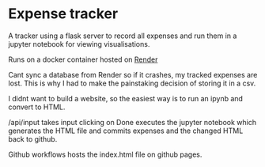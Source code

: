 # Expense tracker

A tracker using a flask server to record all expenses and run them in a jupyter notebook for viewing visualisations.

Runs on a docker container hosted on [Render](https://render.com/)

Cant sync a database from Render so if it crashes, my tracked expenses are lost. This is why I had to make the painstaking decision of storing it in a csv. 

I didnt want to build a website, so the easiest way is to run an ipynb and convert to HTML.

/api/input takes input clicking on Done executes the jupyter notebook which generates the HTML file and commits expenses and the changed HTML back to github.

Github workflows hosts the index.html file on github pages. 

